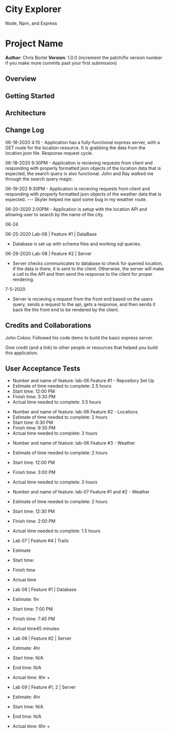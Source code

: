 # City Explorer

Node, Npm, and Express

# Project Name

**Author**: Chris Bortel
**Version**: 1.0.0 (increment the patch/fix version number if you make more commits past your first submission)

## Overview

<!-- Provide a high level overview of what this application is and why you are building it, beyond the fact that it's an assignment for this class. (i.e. What's your problem domain?) -->

## Getting Started

<!-- What are the steps that a user must take in order to build this app on their own machine and get it running? -->

## Architecture

<!-- Provide a detailed description of the application design. What technologies (languages, libraries, etc) you're using, and any other relevant design information. -->

## Change Log

<!-- Use this area to document the iterative changes made to your application as each feature is successfully implemented. Use time stamps. Here's an examples: -->

06-18-2020 4:15 - Application has a fully-functional express server, with a GET route for the location resource. It is grabbing the data from the location.json file. Response request cycle.

06-18-2020 9:30PM - Application is recieving requests from client and responding with properly formatted json objects of the location data that is expected, the search query is also functional. John and Ray walked me through the search query magic.

06-19-202 9:30PM - Application is recieving requests from client and responding with properly formatted json objects of the weather data that is expected. --- Skyler helped me spot some bug in my weather route.

06-20-2020 2:00PM - Application is setup with the location API and allowing user to search by the name of the city.

06-24

06-25-2020
Lab-08 | Feature #1 | DataBase

- Database is set up with schema files and working sql queries.

06-29-2020
Lab-08 | Feature #2 | Server

- Server checks communicates to database to check for queried location, if the data is there, it is sent to the client. Otherwise, the server will make a call to the API and then send the response to the client for proper rendering.

7-5-2020

- Server is recieving a request from the front end based on the users query, sends a request to the api, gets a response, and then sends it back the the front end to be rendered by the client.

## Credits and Collaborations

John Cokos: Followed his code demo to build the basic express server.

Give credit (and a link) to other people or resources that helped you build this application.

## User Acceptance Tests

- Number and name of feature: lab-06 Feature #1 - Repository Set Up
- Estimate of time needed to complete: 2.5 hours
- Start time: 12:00 PM
- Finish time: 3:30 PM
- Actual time needed to complete: 3.5 hours

* Number and name of feature: lab-06 Feature #2 - Locations
* Estimate of time needed to complete: 2 hours
* Start time: 6:30 PM
* Finish time: 9:30 PM
* Actual time needed to complete: 3 hours

- Number and name of feature: lab-06 Feature #3 - Weather
- Estimate of time needed to complete: 2 hours
- Start time: 12:00 PM
- Finish time: 3:00 PM
- Actual time needed to complete: 3 hours

- Number and name of feature: lab-07 Feature #1 and #2 - Weather
- Estimate of time needed to complete: 2 hours
- Start time: 12:30 PM
- Finish time: 2:00 PM
- Actual time needed to complete: 1.5 hours

- Lab 07 | Feature #4 | Trails
- Estimate
- Start time:
- Finish time
- Actual time

- Lab 08 | Feature #1 | Database
- Estimate: 1hr
- Start time: 7:00 PM
- Finish time: 7:45 PM
- Actual time45 minutes

- Lab 08 | Feature #2 | Server
- Estimate: 4hr
- Start time: N/A
- End time: N/A
- Actual time: 8hr +

- Lab 09 | Feature #1, 2 | Server
- Estimate: 4hr
- Start time: N/A
- End time: N/A
- Actual time: 6hr +
